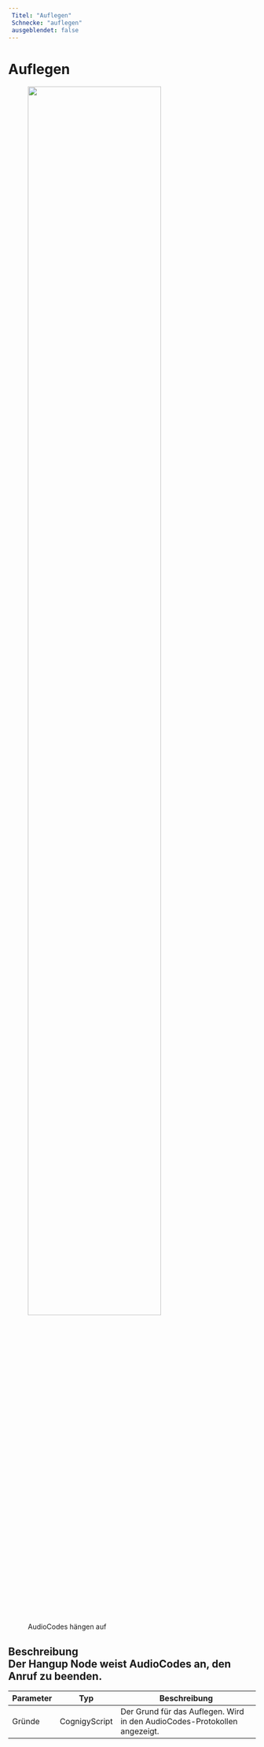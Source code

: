 ```yaml
---
 Titel: "Auflegen" 
 Schnecke: "auflegen" 
 ausgeblendet: false 
---
```

# Auflegen

<figure>
  <img class="image-center" src="{{config.site_url}}ai/flow-nodes/images/audiocodes/hang-up.png" width="80%" />
  <figcaption>AudioCodes hängen auf</figcaption>
</figure>

## Beschreibung<div class="divider"></div>Der Hangup Node weist AudioCodes an, den Anruf zu beenden.

| Parameter | Typ | Beschreibung |
|-----------|---------------|----------------------------------------------------------|
| Gründe | CognigyScript | Der Grund für das Auflegen. Wird in den AudioCodes-Protokollen angezeigt. |